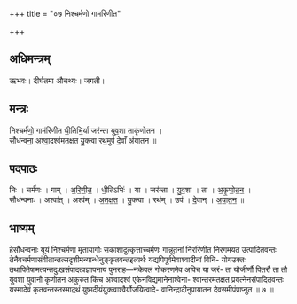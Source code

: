 +++
title = "०७ निश्चर्मणो गामरिणीत"

+++
## अधिमन्त्रम्
ऋभवः। दीर्घतमा औचथ्यः। जगती।

## मन्त्रः
निश्चर्म॑णो॒ गाम॑रिणीत धी॒तिभि॒र्या जर॑न्ता युव॒शा ताकृ॑णोतन ।  
सौध॑न्वना॒ अश्वा॒दश्व॑मतक्षत यु॒क्त्वा रथ॒मुप॑ दे॒वाँ अ॑यातन ॥

## पदपाठः
निः । चर्म॑णः । गाम् । अ॒रि॒णी॒त॒ । धी॒तिऽभिः॑ । या । जर॑न्ता । यु॒व॒शा । ता । अ॒कृ॒णो॒त॒न॒ ।  
सौध॑न्वनाः । अश्वा॑त् । अश्व॑म् । अ॒त॒क्ष॒त॒ । यु॒क्त्वा । रथ॑म् । उप॑ । दे॒वान् । अ॒या॒त॒न॒ ॥

## भाष्यम्
हेसौधन्वनाः यूयं निश्चर्मणा मृतायागोः सकाशादुत्कृत्ताच्चर्मणः गान्नूतनां निररिणीत निरगमयत उत्पादितवन्तः तेनैवचर्मणासंवीतान्तत्सदृशीमन्यान्धेनुङ्कृतवन्तइत्यर्थः यद्यपिपूर्वमेवाश्वादीनां विनि- योगउक्तः तथापितेषामत्यन्तदुःखसंपादत्वज्ञापनाय पुनराह—नकेवलं गोकरणमेव अपिच या जरं- ता यौजीर्णौ पितरौ ता तौ युवशा युवानौ कृणोतन अकुरुत किंच अश्वादश्वं एकेनविद्यमानेनाश्वेना- श्वान्तरमतक्षत प्रयत्नेनसंपादितवन्तः यस्मादेवं कृतवन्तस्तस्माद्रथं युष्मदीयंयुक्त्वाश्वैर्योजयित्वादे- वानिन्द्रादीनुपायातन देवसमीपंप्राप्नुत ॥ ७ ॥